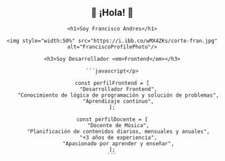 <div style="text-align:center">
    <h2>👋 ¡Hola! 👋</h2>

    <h1>Soy Francisco Andres</h1>

    <img style="width:50%" src="https://i.ibb.co/wMX4ZKs/corte-fran.jpg" alt="FranciscoProfilePhoto"/>

    <h3>Soy Desarrollador <em>Frontend</em></h3>

    ```javascript</p>

    const perfilFrontend = [
        "Desarrollador Frontend",
        "Conocimiento de lógica de programación y solución de problemas",
        "Aprendizaje contínuo",
    ];

    const perfilDocente = [
        "Docente de Música",
        "Planificación de contenidos diarios, mensuales y anuales",
        "+3 años de experiencia",
        "Apasionado por aprender y enseñar",
    ];
    ```
</div>
